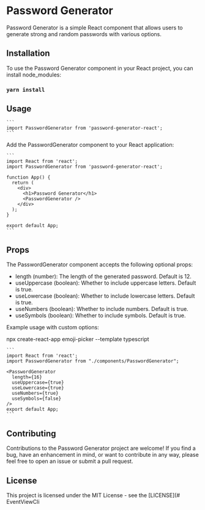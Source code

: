 

# Password Generator

Password Generator is a simple React component that allows users to generate strong and random passwords with various options.

## Installation

To use the Password Generator component in your React project, you can install node_modules:
### `yarn install`

## Usage

````
```
import PasswordGenerator from 'password-generator-react';
```
````
Add the PasswordGenerator component to your React application:
````
```
import React from 'react';
import PasswordGenerator from 'password-generator-react';

function App() {
  return (
    <div>
      <h1>Password Generator</h1>
      <PasswordGenerator />
    </div>
  );
}

export default App;
```
````

## Props

The PasswordGenerator component accepts the following optional props:

- length (number): The length of the generated password. Default is 12.
- useUppercase (boolean): Whether to include uppercase letters. Default is true.
- useLowercase (boolean): Whether to include lowercase letters. Default is true.
- useNumbers (boolean): Whether to include numbers. Default is true.
- useSymbols (boolean): Whether to include symbols. Default is true.

Example usage with custom options:

npx create-react-app emoji-picker --template typescript

````
```
import React from 'react';
import PasswordGenerator from "./components/PasswordGenerator";

<PasswordGenerator
  length={16}
  useUppercase={true}
  useLowercase={true}
  useNumbers={true}
  useSymbols={false}
/>
export default App;
```
````
## Contributing
Contributions to the Password Generator project are welcome! If you find a bug, have an enhancement in mind, or want to contribute in any way, please feel free to open an issue or submit a pull request.
## License
This project is licensed under the MIT License - see the [LICENSE](# EventViewCli











